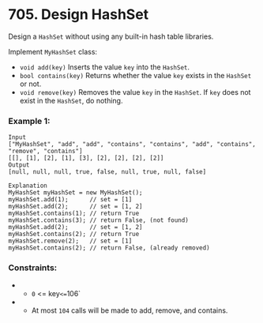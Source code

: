 # 705. Design HashSet

Design a `HashSet` without using any built-in hash table libraries.

Implement `MyHashSet` class:

- `void add(key)` Inserts the value `key` into the `HashSet`.
- `bool contains(key)` Returns whether the value `key` exists in the `HashSet` or not.
- `void remove(key)` Removes the value `key` in the `HashSet`. If `key` does not exist in the `HashSet`, do nothing.

### Example 1:

```
Input
["MyHashSet", "add", "add", "contains", "contains", "add", "contains", "remove", "contains"]
[[], [1], [2], [1], [3], [2], [2], [2], [2]]
Output
[null, null, null, true, false, null, true, null, false]

Explanation
MyHashSet myHashSet = new MyHashSet();
myHashSet.add(1);      // set = [1]
myHashSet.add(2);      // set = [1, 2]
myHashSet.contains(1); // return True
myHashSet.contains(3); // return False, (not found)
myHashSet.add(2);      // set = [1, 2]
myHashSet.contains(2); // return True
myHashSet.remove(2);   // set = [1]
myHashSet.contains(2); // return False, (already removed)
```

### Constraints:

- - `0` <= key` <= `106`
- - At most `104` calls will be made to add, remove, and contains.

